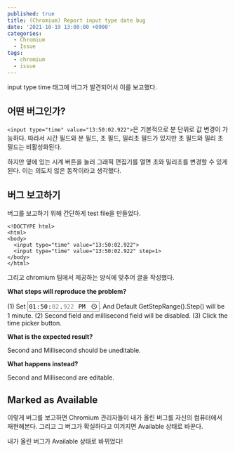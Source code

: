 ```yaml
---
published: true
title: (Chromium) Report input type date bug
date: '2021-10-19 13:00:00 +0900'
categories:
  - Chromium
  - Issue
tags:
  - chromium
  - issue
---
```

input type time 태그에 버그가 발견되어서 이를 보고했다.

## 어떤 버그인가?

`<input type="time" value="13:50:02.922">`은 기본적으로 분 단위로 값 변경이 가능하다. 따라서 시간 필드와 분 필드, 초 필드, 밀리초 필드가 있지만 초 필드와 밀리 초 필드는 비활성화된다.

하지만 옆에 있는 시계 버튼을 눌러 그래픽 편집기를 열면 초와 밀리초를 변경할 수 있게 된다. 이는 의도치 않은 동작이라고 생각했다.

## 버그 보고하기

버그를 보고하기 위해 간단하게 test file을 만들었다.

```
<!DOCTYPE html>
<html>
<body>
  <input type="time" value="13:50:02.922">
  <input type="time" value="13:50:02.922" step=1>
</body>
</html>
```

그리고 chromium 팀에서 제공하는 양식에 맞추어 글을 작성했다.

**What steps will reproduce the problem?**

(1) Set <input type="time" value="13:50:02.922">. And Default GetStepRange().Step() will be 1 minute.
(2) Second field and millisecond field will be disabled.
(3) Click the time picker button.

**What is the expected result?**

Second and Millisecond should be uneditable.

**What happens instead?**

Second and Millisecond are editable.

## Marked as Available

이렇게 버그를 보고하면 Chromium 관리자들이 내가 올린 버그를 자신의 컴퓨터에서 재현해본다. 그리고 그 버그가 확실하다고 여겨지면 Available 상태로 바꾼다.

내가 올린 버그가 Available 상태로 바뀌었다!
